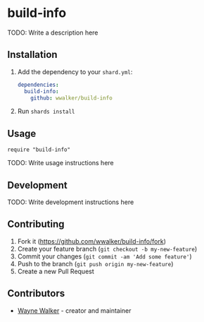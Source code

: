 # build-info

TODO: Write a description here

## Installation

1. Add the dependency to your `shard.yml`:

   ```yaml
   dependencies:
     build-info:
       github: wwalker/build-info
   ```

2. Run `shards install`

## Usage

```crystal
require "build-info"
```

TODO: Write usage instructions here

## Development

TODO: Write development instructions here

## Contributing

1. Fork it (<https://github.com/wwalker/build-info/fork>)
2. Create your feature branch (`git checkout -b my-new-feature`)
3. Commit your changes (`git commit -am 'Add some feature'`)
4. Push to the branch (`git push origin my-new-feature`)
5. Create a new Pull Request

## Contributors

- [Wayne Walker](https://github.com/wwalker) - creator and maintainer
